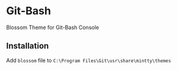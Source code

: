 # Git-Bash
Blossom Theme for Git-Bash Console

## Installation 

Add ```blossom``` file to ```C:\Program Files\Git\usr\share\mintty\themes```